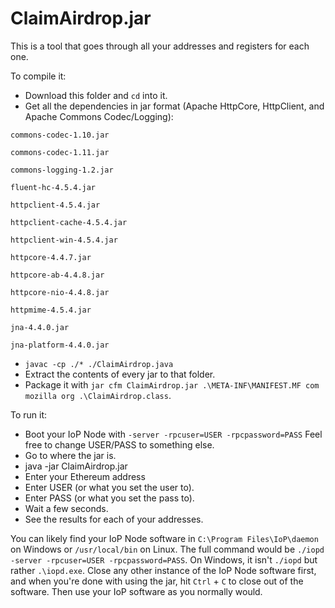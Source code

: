 # ClaimAirdrop.jar

This is a tool that goes through all your addresses and registers for each one.

To compile it:

- Download this folder and `cd` into it.
- Get all the dependencies in jar format (Apache HttpCore, HttpClient, and Apache Commons Codec/Logging):

```
commons-codec-1.10.jar

commons-codec-1.11.jar

commons-logging-1.2.jar

fluent-hc-4.5.4.jar

httpclient-4.5.4.jar

httpclient-cache-4.5.4.jar

httpclient-win-4.5.4.jar

httpcore-4.4.7.jar

httpcore-ab-4.4.8.jar

httpcore-nio-4.4.8.jar

httpmime-4.5.4.jar

jna-4.4.0.jar

jna-platform-4.4.0.jar
```

- `javac -cp ./* ./ClaimAirdrop.java`
- Extract the contents of every jar to that folder.
- Package it with `jar cfm ClaimAirdrop.jar .\META-INF\MANIFEST.MF com mozilla org .\ClaimAirdrop.class`.

To run it:

- Boot your IoP Node with `-server -rpcuser=USER -rpcpassword=PASS` Feel free to change USER/PASS to something else.
- Go to where the jar is.
- java -jar ClaimAirdrop.jar
- Enter your Ethereum address
- Enter USER (or what you set the user to).
- Enter PASS (or what you set the pass to).
- Wait a few seconds.
- See the results for each of your addresses.

You can likely find your IoP Node software in `C:\Program Files\IoP\daemon` on Windows or `/usr/local/bin` on Linux. The full command would be `./iopd -server -rpcuser=USER -rpcpassword=PASS`. On Windows, it isn't `./iopd` but rather `.\iopd.exe`. Close any other instance of the IoP Node software first, and when you're done with using the jar, hit `Ctrl` + `C` to close out of the software. Then use your IoP software as you normally would.
